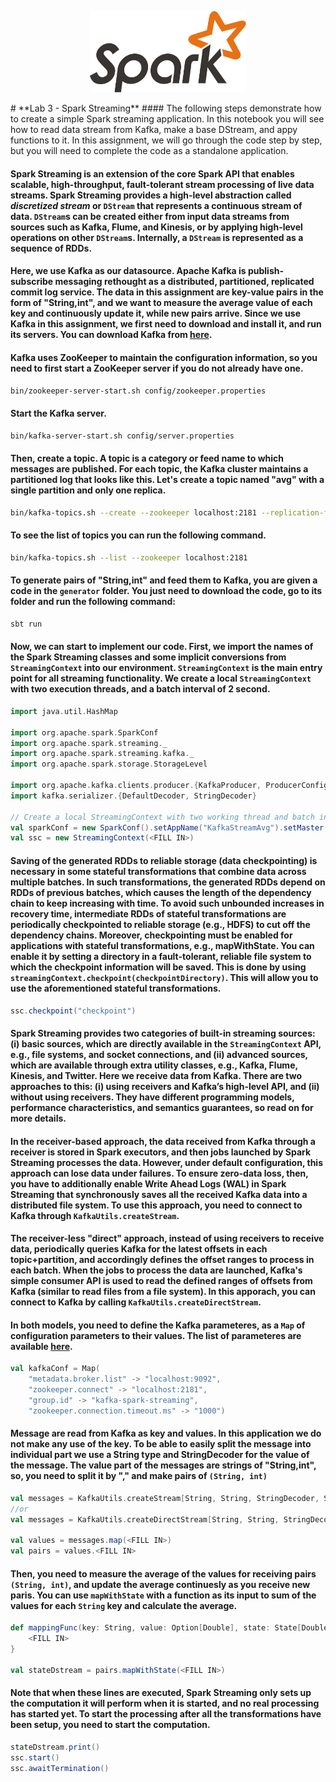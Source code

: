 <p align="center"><img src="logo/spark.png" alt="Hadoop Logo" width="250"/></p>
# **Lab 3 - Spark Streaming**
#### The following steps demonstrate how to create a simple Spark streaming application. In this notebook you will see how to read data stream from Kafka, make a base DStream, and appy functions to it. In this assignment, we will go through the code step by step, but you will need to complete the code as a standalone application.

#### Spark Streaming is an extension of the core Spark API that enables scalable, high-throughput, fault-tolerant stream processing of live data streams. Spark Streaming provides a high-level abstraction called *discretized stream* or `DStream` that represents a continuous stream of data. `DStream`s can be created either from input data streams from sources such as Kafka, Flume, and Kinesis, or by applying high-level operations on other `DStream`s. Internally, a `DStream` is represented as a sequence of RDDs.

#### Here, we use Kafka as our datasource. Apache Kafka is publish-subscribe messaging rethought as a distributed, partitioned, replicated commit log service. The data in this assignment are key-value pairs in the form of "String,int", and we  want to measure the average value of each key and continuously update it, while new pairs arrive. Since we use Kafka in this assignment, we first need to download and install it, and run its servers. You can download Kafka from [here](https://www.apache.org/dyn/closer.cgi?path=/kafka/0.10.0.0/kafka_2.11-0.10.0.0.tgz).

#### Kafka uses ZooKeeper to maintain the configuration information, so you need to first start a ZooKeeper server if you do not already have one.
```bash
bin/zookeeper-server-start.sh config/zookeeper.properties
```
#### Start the Kafka server.
```bash
bin/kafka-server-start.sh config/server.properties
```
#### Then, create a topic. A topic is a category or feed name to which messages are published. For each topic, the Kafka cluster maintains a partitioned log that looks like this. Let's create a topic named "avg" with a single partition and only one replica.
```bash
bin/kafka-topics.sh --create --zookeeper localhost:2181 --replication-factor 1 --partitions 1 --topic avg
```
#### To see the list of topics you can run the following command.
```bash
bin/kafka-topics.sh --list --zookeeper localhost:2181
```
#### To generate pairs of "String,int" and feed them to Kafka, you are given a code in the `generator` folder. You just need to download the code, go to its folder and run the following command:
```bash
sbt run
```
#### Now, we can start to implement our code. First, we import the names of the Spark Streaming classes and some implicit conversions from `StreamingContext` into our environment. `StreamingContext` is the main entry point for all streaming functionality. We create a local `StreamingContext` with two execution threads, and a batch interval of 2 second.

```scala
import java.util.HashMap

import org.apache.spark.SparkConf
import org.apache.spark.streaming._
import org.apache.spark.streaming.kafka._
import org.apache.spark.storage.StorageLevel

import org.apache.kafka.clients.producer.{KafkaProducer, ProducerConfig, ProducerRecord}
import kafka.serializer.{DefaultDecoder, StringDecoder}

// Create a local StreamingContext with two working thread and batch interval of 2 second
val sparkConf = new SparkConf().setAppName("KafkaStreamAvg").setMaster(<FILL IN>)
val ssc = new StreamingContext(<FILL IN>)
```
#### Saving of the generated RDDs to reliable storage (data checkpointing) is necessary in some stateful transformations that combine data across multiple batches. In such transformations, the generated RDDs depend on RDDs of previous batches, which causes the length of the dependency chain to keep increasing with time. To avoid such unbounded increases in recovery time, intermediate RDDs of stateful transformations are periodically checkpointed to reliable storage (e.g., HDFS) to cut off the dependency chains. Moreover, checkpointing must be enabled for applications with stateful transformations, e.g., mapWithState. You can enable it by setting a directory in a fault-tolerant, reliable file system to which the checkpoint information will be saved. This is done by using `streamingContext.checkpoint(checkpointDirectory)`. This will allow you to use the aforementioned stateful transformations. 
```scala
ssc.checkpoint("checkpoint")
```
#### Spark Streaming provides two categories of built-in streaming sources: (i) basic sources, which are directly available in the `StreamingContext` API, e.g., file systems, and socket connections, and (ii) advanced sources, which are available through extra utility classes, e.g., Kafka, Flume, Kinesis, and Twitter. Here we receive data from Kafka. There are two approaches to this: (i) using receivers and Kafka’s high-level API, and (ii) without using receivers. They have different programming models, performance characteristics, and semantics guarantees, so read on for more details. 

#### In the receiver-based approach, the data received from Kafka through a receiver is stored in Spark executors, and then jobs launched by Spark Streaming processes the data. However, under default configuration, this approach can lose data under failures. To ensure zero-data loss, then, you have to additionally enable Write Ahead Logs (WAL) in Spark Streaming that synchronously saves all the received Kafka data into a distributed file system. To use this approach, you need to connect to Kafka through `KafkaUtils.createStream`.

#### The receiver-less "direct" approach, instead of using receivers to receive data, periodically queries Kafka for the latest offsets in each topic+partition, and accordingly defines the offset ranges to process in each batch. When the jobs to process the data are launched, Kafka's simple consumer API is used to read the defined ranges of offsets from Kafka (similar to read files from a file system). In this apporach, you can connect to Kafka by calling `KafkaUtils.createDirectStream`.

#### In both models, you need to define the Kafka parameteres, as a `Map` of configuration parameters to their values. The list of parameteres are available [here](http://kafka.apache.org/08/configuration.html).

```scala
val kafkaConf = Map(
    "metadata.broker.list" -> "localhost:9092",
    "zookeeper.connect" -> "localhost:2181",
    "group.id" -> "kafka-spark-streaming",
    "zookeeper.connection.timeout.ms" -> "1000")
```

#### Message are read from Kafka as key and values. In this application we do not make any use of the key. To be able to easily split the message into individual part we use a String type and StringDecoder for the value of the message. The value part of the messages are strings of "String,int", so, you need to split it by "," and make pairs of `(String, int)` 

```scala
val messages = KafkaUtils.createStream[String, String, StringDecoder, StringDecoder](<FILL IN>)
//or
val messages = KafkaUtils.createDirectStream[String, String, StringDecoder, StringDecoder](<FILL IN>)

val values = messages.map(<FILL IN>)
val pairs = values.<FILL IN>
```

#### Then, you need to measure the average of the values for receiving pairs `(String, int)`, and update the average continuesly as you receive new paris. You can use `mapWithState` with a function as its input to sum of the values for each `String` key and calculate the average.

```scala
def mappingFunc(key: String, value: Option[Double], state: State[Double]): Option[(String, Double)] = {
    <FILL IN>
}

val stateDstream = pairs.mapWithState(<FILL IN>)
```
#### Note that when these lines are executed, Spark Streaming only sets up the computation it will perform when it is started, and no real processing has started yet. To start the processing after all the transformations have been setup, you need to start the computation.

```scala
stateDstream.print()
ssc.start()
ssc.awaitTermination()
```


